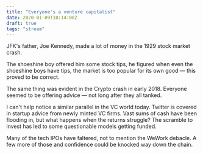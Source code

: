 ```yaml
---
title: "Everyone's a venture capitalist"
date: 2020-01-09T10:14:00Z
draft: true
tags: "stream"
---
```


JFK's father, Joe Kennedy, made a lot of money in the 1929 stock market crash.

The shoeshine boy offered him some stock tips, he figured when even the shoeshine boys have tips, the market is too popular for its own good — this proved to be correct.

The same thing was evident in the Crypto crash in early 2018. Everyone seemed to be offering advice — not long after they all tanked.

I can't help notice a similar parallel in the VC world today. Twitter is covered in startup advice from newly minted VC firms. Vast sums of cash have been flooding in, but what happens when the returns struggle? The scramble to invest has led to some questionable models getting funded.

Many of the tech IPOs have faltered, not to mention the WeWork debacle. A few more of those and confidence could be knocked way down the chain.
